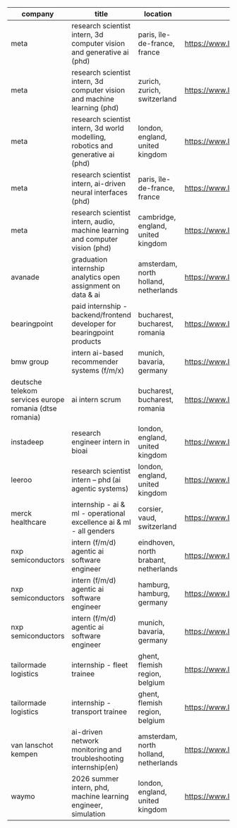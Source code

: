 |company|title|location|link|
|---|---|---|---|
|meta|research scientist intern, 3d computer vision and generative ai (phd)|paris, île-de-france, france|https://www.linkedin.com/jobs/view/4297098959|
|meta|research scientist intern, 3d computer vision and machine learning (phd)|zurich, zurich, switzerland|https://www.linkedin.com/jobs/view/4297404922|
|meta|research scientist intern, 3d world modelling, robotics and generative ai (phd)|london, england, united kingdom|https://www.linkedin.com/jobs/view/4295889706|
|meta|research scientist intern, ai-driven neural interfaces (phd)|paris, île-de-france, france|https://www.linkedin.com/jobs/view/4292755942|
|meta|research scientist intern, audio, machine learning and computer vision (phd)|cambridge, england, united kingdom|https://www.linkedin.com/jobs/view/4294760052|
|avanade|graduation internship analytics  open assignment on data & ai|amsterdam, north holland, netherlands|https://www.linkedin.com/jobs/view/4300727156|
|bearingpoint|paid internship - backend/frontend developer for bearingpoint products|bucharest, bucharest, romania|https://www.linkedin.com/jobs/view/4272862849|
|bmw group|intern ai-based recommender systems (f/m/x)|munich, bavaria, germany|https://www.linkedin.com/jobs/view/4264451343|
|deutsche telekom services europe romania (dtse romania)|ai intern scrum|bucharest, bucharest, romania|https://www.linkedin.com/jobs/view/4297544895|
|instadeep|research engineer intern in bioai|london, england, united kingdom|https://www.linkedin.com/jobs/view/4283928978|
|leeroo|research scientist intern – phd (ai agentic systems)|london, england, united kingdom|https://www.linkedin.com/jobs/view/4270923748|
|merck healthcare|internship - ai & ml - operational excellence ai & ml - all genders|corsier, vaud, switzerland|https://www.linkedin.com/jobs/view/4289265527|
|nxp semiconductors|intern (f/m/d) agentic ai software engineer|eindhoven, north brabant, netherlands|https://www.linkedin.com/jobs/view/4293733779|
|nxp semiconductors|intern (f/m/d) agentic ai software engineer|hamburg, hamburg, germany|https://www.linkedin.com/jobs/view/4293735657|
|nxp semiconductors|intern (f/m/d) agentic ai software engineer|munich, bavaria, germany|https://www.linkedin.com/jobs/view/4293730815|
|tailormade logistics|internship - fleet trainee|ghent, flemish region, belgium|https://www.linkedin.com/jobs/view/4294716780|
|tailormade logistics|internship - transport trainee|ghent, flemish region, belgium|https://www.linkedin.com/jobs/view/4294709956|
|van lanschot kempen|ai-driven network monitoring and troubleshooting internship(en)|amsterdam, north holland, netherlands|https://www.linkedin.com/jobs/view/4271681196|
|waymo|2026 summer intern, phd, machine learning engineer, simulation|london, england, united kingdom|https://www.linkedin.com/jobs/view/4301605050|